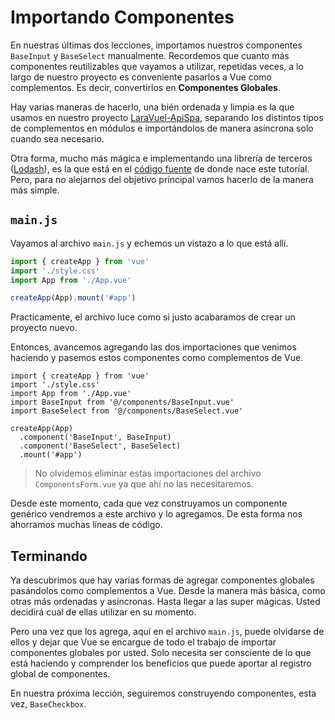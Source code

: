 # Importando Componentes

En nuestras últimas dos lecciones, importamos nuestros componentes `BaseInput` y `BaseSelect` manualmente. Recordemos que cuanto más componentes  reutilizables que vayamos a utilizar, repetidas veces, a lo largo de nuestro proyecto es conveniente pasarlos a Vue como complementos. Es decir, convertirlos en **Componentes Globales**.

Hay varias maneras de hacerlo, una bién ordenada y limpia es la que usamos en nuestro proyecto [LaraVuel-ApiSpa](https://caribestic.github.io/laravuel-apispa/vue/vue-global-plugins.html), separando los distintos tipos de complementos en módulos e importándolos de manera asíncrona solo cuando sea necesario.

Otra forma, mucho más mágica e implementando una librería de terceros ([Lodash](https://lodash.com/)), es la que está en el [código fuente](https://github.com/Code-Pop/Vue-3-Forms/blob/master/src/main.js) de donde nace este tutoríal. Pero, para no alejarnos del objetivo principal vamos hacerlo de la manera más simple.

## `main.js`

Vayamos al archivo `main.js` y echemos un vistazo a lo que está allí.

```js
import { createApp } from 'vue'
import './style.css'
import App from './App.vue'

createApp(App).mount('#app')
```
Practicamente, el archivo luce como si justo acabaramos de crear un proyecto nuevo.

Entonces, avancemos agregando las dos importaciones que venimos haciendo y pasemos estos componentes como complementos de Vue. 

```js{4,5,8,9}
import { createApp } from 'vue'
import './style.css'
import App from './App.vue'
import BaseInput from '@/components/BaseInput.vue'
import BaseSelect from '@/components/BaseSelect.vue'

createApp(App)
  .component('BaseInput', BaseInput)
  .component('BaseSelect', BaseSelect)  
  .mount('#app')
```
>No olvidemos eliminar estas importaciones del archivo `ComponentsForm.vue` ya que ahí no las necesitaremos.

Desde este momento, cada que vez construyamos un componente genérico vendremos a este archivo y lo agregamos. De esta forma nos ahorramos muchas líneas de código.

## Terminando

Ya descubrimos que hay varias formas de agregar componentes globales pasándolos como complementos a Vue. Desde la manera más básica, como otras más ordenadas y asíncronas. Hasta llegar a las super mágicas. Usted decidirá cual de ellas utilizar en su momento.

Pero una vez que los agrega, aquí en el archivo `main.js`, puede olvidarse de ellos y dejar que Vue se encargue de todo el trabajo de importar componentes globales por usted. Solo necesita ser consciente de lo que está haciendo y comprender los beneficios que puede aportar al registro global de componentes.

En nuestra próxima lección, seguiremos construyendo componentes, esta vez, `BaseCheckbox`.

